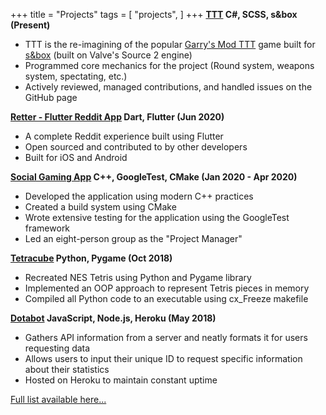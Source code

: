 +++
title = "Projects"
tags = [
    "projects",
]
+++
**[TTT](https://github.com/mzegar/sbox-TTT) C#, SCSS, s&box (Present)**
- TTT is the re-imagining of the popular [Garry's Mod TTT](https://www.troubleinterroristtown.com/) game built for [s&box](https://sbox.facepunch.com/news) (built on Valve's Source 2 engine)
- Programmed core mechanics for the project (Round system, weapons system, spectating, etc.)
- Actively reviewed, managed contributions, and handled issues on the GitHub page

**[Retter - Flutter Reddit App](https://github.com/mzegar/Retter) Dart, Flutter (Jun 2020)**
- A complete Reddit experience built using Flutter
- Open sourced and contributed to by other developers
- Built for iOS and Android

**[Social Gaming App](https://github.com/mzegar/Social-Gaming-App) C++, GoogleTest, CMake (Jan 2020 - Apr 2020)**
- Developed the application using modern C++ practices
- Created a build system using CMake
- Wrote extensive testing for the application using the GoogleTest framework
- Led an eight-person group as the "Project Manager"

**[Tetracube](https://github.com/mzegar/Tetracube) Python, Pygame (Oct 2018)**
- Recreated NES Tetris using Python and Pygame library
- Implemented an OOP approach to represent Tetris pieces in memory
- Compiled all Python code to an executable using cx_Freeze makefile

**[Dotabot](https://github.com/mzegar/dotabot) JavaScript, Node.js, Heroku (May 2018)**
- Gathers API information from a server and neatly formats it for users requesting data
- Allows users to input their unique ID to request specific information about their statistics
- Hosted on Heroku to maintain constant uptime

[Full list available here...](https://github.com/mzegar?tab=repositories)
